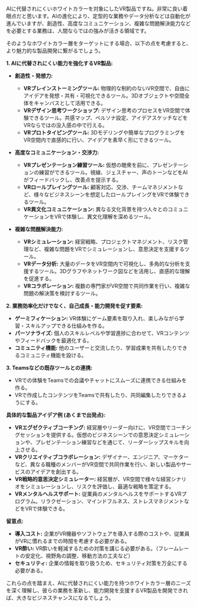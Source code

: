 AIに代替されにくいホワイトカラーを対象にしたVR製品ですね。非常に良い着眼点だと思います。AIの進化により、定型的な業務やデータ分析などは自動化が進んでいますが、創造性、高度なコミュニケーション、複雑な問題解決能力などを必要とする業務は、人間ならではの強みが活きる領域です。

そのようなホワイトカラー層をターゲットにする場合、以下の点を考慮すると、より魅力的な製品開発に繋がるでしょう。

**1. AIに代替されにくい能力を強化するVR製品:**

*   **創造性・発想力:**
    *   **VRブレインストーミングツール:** 物理的な制約のないVR空間で、自由にアイデアを発想・共有・可視化できるツール。3Dオブジェクトや空間全体をキャンバスとして活用できる。
    *   **VRデザイン思考ワークショップ:** デザイン思考のプロセスをVR空間で体験できるツール。共感マップ、ペルソナ設定、アイデアスケッチなどをVRならではの没入感の中で行える。
    *   **VRプロトタイピングツール:** 3Dモデリングや簡単なプログラミングをVR空間内で直感的に行い、アイデアを素早く形にできるツール。

*   **高度なコミュニケーション・交渉力:**
    *   **VRプレゼンテーション練習ツール:** 仮想の聴衆を前に、プレゼンテーションの練習ができるツール。視線、ジェスチャー、声のトーンなどをAIがフィードバックし、改善点を提示する。
    *   **VRロールプレイングツール:** 顧客対応、交渉、チームマネジメントなど、様々なビジネスシーンを想定したロールプレイングをVRで体験できるツール。
    *   **VR異文化コミュニケーション:** 異なる文化背景を持つ人々とのコミュニケーションをVRで体験し、異文化理解を深めるツール。

*   **複雑な問題解決能力:**
    *   **VRシミュレーション:** 経営戦略、プロジェクトマネジメント、リスク管理など、複雑な問題をVRでシミュレーションし、意思決定を支援するツール。
    *   **VRデータ分析:** 大量のデータをVR空間内で可視化し、多角的な分析を支援するツール。3Dグラフやネットワーク図などを活用し、直感的な理解を促進する。
    *   **VRコラボレーション:** 複数の専門家がVR空間で共同作業を行い、複雑な問題の解決策を検討するツール。

**2. 業務効率化だけでなく、自己成長・能力開発を促す要素:**

*   **ゲーミフィケーション:** VR体験にゲーム要素を取り入れ、楽しみながら学習・スキルアップできる仕組みを作る。
*   **パーソナライズ:** 個人のスキルレベルや学習進捗に合わせて、VRコンテンツやフィードバックを最適化する。
*   **コミュニティ機能:** 他のユーザーと交流したり、学習成果を共有したりできるコミュニティ機能を設ける。

**3. Teamsなどの既存ツールとの連携:**

*   VRでの体験をTeamsでの会議やチャットにスムーズに連携できる仕組みを作る。
*   VRで作成したコンテンツをTeamsで共有したり、共同編集したりできるようにする。

**具体的な製品アイデア例 (あくまで出発点):**

*   **VRエグゼクティブコーチング:** 経営層やリーダー向けに、VR空間でコーチングセッションを提供する。仮想のビジネスシーンでの意思決定シミュレーションや、プレゼンテーション練習などを通じて、リーダーシップスキルを向上させる。
*   **VRクリエイティブコラボレーション:** デザイナー、エンジニア、マーケターなど、異なる職種のメンバーがVR空間で共同作業を行い、新しい製品やサービスのアイデアを創出する。
*   **VR戦略的意思決定シミュレーター:** 経営層が、VR空間で様々な経営シナリオをシミュレーションし、リスクを評価し、最適な戦略を策定する。
*   **VRメンタルヘルスサポート:** 従業員のメンタルヘルスをサポートするVRプログラム。リラクゼーション、マインドフルネス、ストレスマネジメントなどをVRで体験できる。

**留意点:**

*   **導入コスト:** 企業がVR機器やソフトウェアを導入する際のコストや、従業員がVRに慣れるまでの時間を考慮する必要がある。
*   **VR酔い:** VR酔いを軽減するための対策を講じる必要がある。（フレームレートの安定化、視野角の調整、移動方法の工夫など）
*   **セキュリティ:** 企業の情報を取り扱うため、セキュリティ対策を万全にする必要がある。

これらの点を踏まえ、AIに代替されにくい能力を持つホワイトカラー層のニーズを深く理解し、彼らの業務を革新し、能力開発を支援するVR製品を開発できれば、大きなビジネスチャンスになるでしょう。

